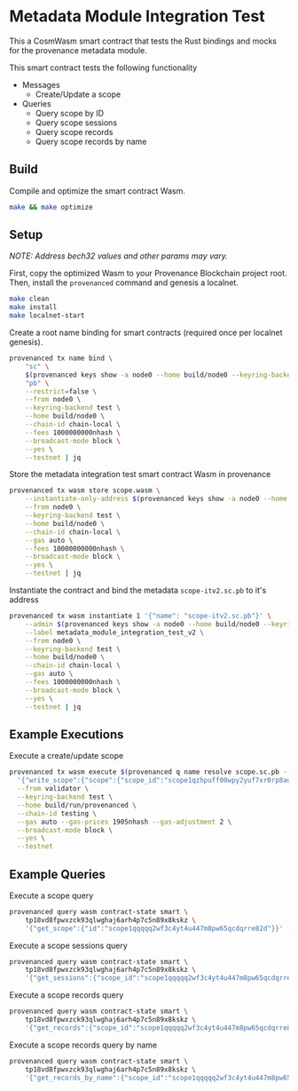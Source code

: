 # Metadata Module Integration Test

This a CosmWasm smart contract that tests the Rust bindings and mocks for the provenance
metadata module.

This smart contract tests the following functionality

- Messages
  - Create/Update a scope
- Queries
  - Query scope by ID
  - Query scope sessions
  - Query scope records
  - Query scope records by name

## Build

Compile and optimize the smart contract Wasm.

```bash
make && make optimize
```

## Setup

_NOTE: Address bech32 values and other params may vary._

First, copy the optimized Wasm to your Provenance Blockchain project root.
Then, install the `provenanced` command and genesis a localnet.

```bash
make clean
make install
make localnet-start
```

Create a root name binding for smart contracts (required once per localnet genesis).

```bash
provenanced tx name bind \
    "sc" \
    $(provenanced keys show -a node0 --home build/node0 --keyring-backend test --testnet) \
    "pb" \
    --restrict=false \
    --from node0 \
    --keyring-backend test \
    --home build/node0 \
    --chain-id chain-local \
    --fees 1000000000nhash \
    --broadcast-mode block \
    --yes \
    --testnet | jq
```

Store the metadata integration test smart contract Wasm in provenance

```bash
provenanced tx wasm store scope.wasm \
    --instantiate-only-address $(provenanced keys show -a node0 --home build/node0 --keyring-backend test --testnet) \
    --from node0 \
    --keyring-backend test \
    --home build/node0 \
    --chain-id chain-local \
    --gas auto \
    --fees 10000000000nhash \
    --broadcast-mode block \
    --yes \
    --testnet | jq
```

Instantiate the contract and bind the metadata `scope-itv2.sc.pb` to it's address

```bash
provenanced tx wasm instantiate 1 '{"name": "scope-itv2.sc.pb"}' \
    --admin $(provenanced keys show -a node0 --home build/node0 --keyring-backend test --testnet) \
    --label metadata_module_integration_test_v2 \
    --from node0 \
    --keyring-backend test \
    --home build/node0 \
    --chain-id chain-local \
    --gas auto \
    --fees 1000000000nhash \
    --broadcast-mode block \
    --yes \
    --testnet | jq
```

## Example Executions

Execute a create/update scope

```bash
provenanced tx wasm execute $(provenanced q name resolve scope.sc.pb --testnet | awk '{print $2}') \
  '{"write_scope":{"scope":{"scope_id":"scope1qzhpuff00wpy2yuf7xr0rp8aucqstsk0cn", "specification_id":"scopespec1qjpreurq8n7ylc4y5zw6gn255lkqle56sv", "owners":[{"address":"'$(provenanced keys show -a validator --home build/run/provenanced --keyring-backend test --testnet)'", "role": "owner"}, {"address":"tp18vd8fpwxzck93qlwghaj6arh4p7c5n89x8kskz", "role": "owner"}], "data_access": ["'$(provenanced keys show -a validator --home build/run/provenanced --keyring-backend test --testnet)'"], "value_owner_address":"tp1vmu3nwgpat58k4pgeqxwprxl2fhhmufk2ndv8l"},"signers":["tp18vd8fpwxzck93qlwghaj6arh4p7c5n89x8kskz"]}}' \
  --from validator \
  --keyring-backend test \
  --home build/run/provenanced \
  --chain-id testing \
  --gas auto --gas-prices 1905nhash --gas-adjustment 2 \
  --broadcast-mode block \
  --yes \
  --testnet
```

## Example Queries

Execute a scope query

```bash
provenanced query wasm contract-state smart \
    tp18vd8fpwxzck93qlwghaj6arh4p7c5n89x8kskz \
    '{"get_scope":{"id":"scope1qqqqq2wf3c4yt4u447m8pw65qcdqrre82d"}}' -t -o json | jq
```

Execute a scope sessions query

```bash
provenanced query wasm contract-state smart \
    tp18vd8fpwxzck93qlwghaj6arh4p7c5n89x8kskz \
    '{"get_sessions":{"scope_id":"scope1qqqqq2wf3c4yt4u447m8pw65qcdqrre82d"}}' -t -o json | jq
```

Execute a scope records query

```bash
provenanced query wasm contract-state smart \
    tp18vd8fpwxzck93qlwghaj6arh4p7c5n89x8kskz \
    '{"get_records":{"scope_id":"scope1qqqqq2wf3c4yt4u447m8pw65qcdqrre82d"}}' -t -o json | jq
```

Execute a scope records query by name

```bash
provenanced query wasm contract-state smart \
    tp18vd8fpwxzck93qlwghaj6arh4p7c5n89x8kskz \
    '{"get_records_by_name":{"scope_id":"scope1qqqqq2wf3c4yt4u447m8pw65qcdqrre82d","name":"loan"}}' -t -o json | jq
```

